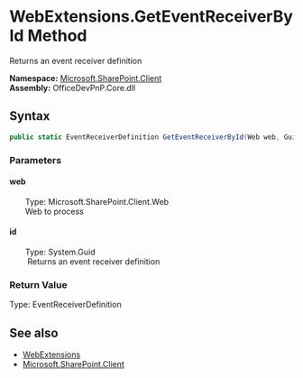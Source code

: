 # WebExtensions.GetEventReceiverById Method  
 Returns an event receiver definition   

**Namespace:** [Microsoft.SharePoint.Client](Microsoft.SharePoint.Client.md)  
**Assembly:** OfficeDevPnP.Core.dll  
## Syntax
```C#
public static EventReceiverDefinition GetEventReceiverById(Web web, Guid id)
```
### Parameters
#### web  
&emsp;&emsp;Type: Microsoft.SharePoint.Client.Web  
&emsp;&emsp;Web to process  

  

#### id  
&emsp;&emsp;Type: System.Guid  
&emsp;&emsp; Returns an event receiver definition   

  

### Return Value
Type: EventReceiverDefinition  
  


## See also
- [WebExtensions](Microsoft.SharePoint.Client.WebExtensions.md) 
- [Microsoft.SharePoint.Client](Microsoft.SharePoint.Client.md) 
